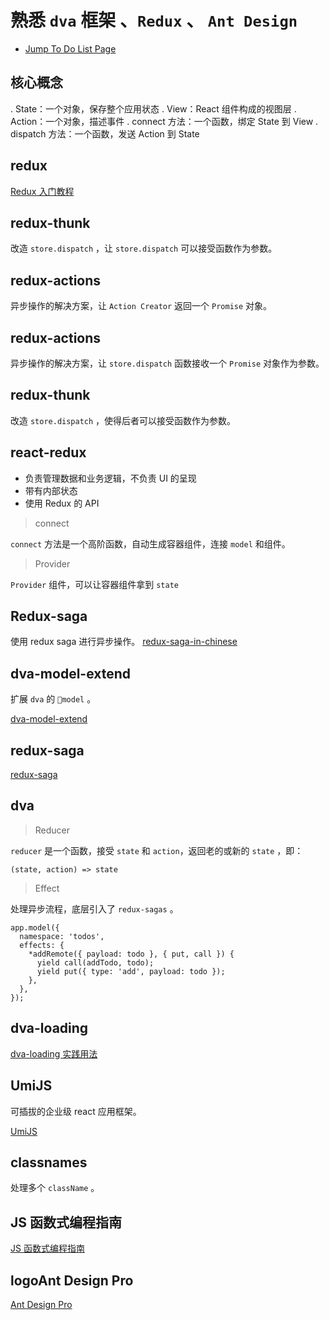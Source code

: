 # 熟悉 `dva` 框架 、`Redux` 、 `Ant Design`

* [Jump To Do List Page](https://zhanghao-zhoushan.github.io/react-todolist/build/index.html)

## 核心概念

. State：一个对象，保存整个应用状态
. View：React 组件构成的视图层
. Action：一个对象，描述事件
. connect 方法：一个函数，绑定 State 到 View
. dispatch 方法：一个函数，发送 Action 到 State

## redux

[Redux 入门教程](http://www.ruanyifeng.com/blog/2016/09/redux_tutorial_part_one_basic_usages.html)


## redux-thunk

改造 `store.dispatch` ，让 `store.dispatch` 可以接受函数作为参数。

## redux-actions

异步操作的解决方案，让 `Action Creator` 返回一个 `Promise` 对象。

## redux-actions

异步操作的解决方案，让 `store.dispatch` 函数接收一个 `Promise` 对象作为参数。

## redux-thunk

改造 `store.dispatch` ，使得后者可以接受函数作为参数。

## react-redux

- 负责管理数据和业务逻辑，不负责 UI 的呈现
- 带有内部状态
- 使用 Redux 的 API

> connect

`connect` 方法是一个高阶函数，自动生成容器组件，连接 `model` 和组件。

> Provider

`Provider` 组件，可以让容器组件拿到 `state`


## Redux-saga

使用 redux saga 进行异步操作。
[redux-saga-in-chinese](https://redux-saga-in-chinese.js.org/)

## dva-model-extend

扩展 `dva` 的 `model` 。

[dva-model-extend](https://github.com/dvajs/dva-model-extend)

## redux-saga

[redux-saga](https://redux-saga-in-chinese.js.org/)

## dva

> Reducer

`reducer` 是一个函数，接受 `state` 和 `action`，返回老的或新的 `state` ，即：

```
(state, action) => state
```

> Effect

处理异步流程，底层引入了 `redux-sagas` 。

```
app.model({
  namespace: 'todos',
  effects: {
    *addRemote({ payload: todo }, { put, call }) {
      yield call(addTodo, todo);
      yield put({ type: 'add', payload: todo });
    },
  },
});
```

## dva-loading

[dva-loading 实践用法](https://www.jianshu.com/p/61fe7a57fad4)

## UmiJS

可插拔的企业级 react 应用框架。

[UmiJS](https://umijs.org/guide/with-dva.html#%E7%89%B9%E6%80%A7)

## classnames

处理多个 `className` 。

## JS 函数式编程指南

[JS 函数式编程指南](https://github.com/llh911001/mostly-adequate-guide-chinese)


## logoAnt Design Pro

[Ant Design Pro](https://pro.ant.design/docs/router-and-nav)
